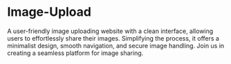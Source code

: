 # Image-Upload
A user-friendly image uploading website with a clean interface, allowing users to effortlessly share their images. Simplifying the process, it offers a minimalist design, smooth navigation, and secure image handling. Join us in creating a seamless platform for image sharing.
